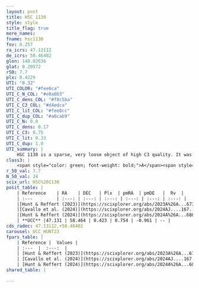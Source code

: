 ```yaml
---
layout: post
title: HSC 1130
style: style
title_flag: true
more_names: 
fname: hsc1130
fov: 0.257
ra_icrs: 47.13112
de_icrs: 58.46402
glon: 140.02636
glat: 0.20572
r50: 7.7
plx: 0.4229
UTI: "0.32"
UTI_COLOR: "#fee6ca"
UTI_C_N_COL: "#e0a6b3"
UTI_C_dens_COL: "#f8c5ba"
UTI_C_C3_COL: "#d4edca"
UTI_C_lit_COL: "#fee8cc"
UTI_C_dup_COL: "#a6cab9"
UTI_C_N: 0.0
UTI_C_dens: 0.17
UTI_C_C3: 0.75
UTI_C_lit: 0.33
UTI_C_dup: 1.0
UTI_summary: |
    HSC 1130 is a sparse, very loose object of high C3 quality. It was recently reported in the literature.<br><br><span style="color: #99180f; font-weight: bold;">Warning: </span>contains less than 25 stars with <i>P>0.5</i> estimated.
class3: |
    <span style="color: green; font-weight: bold;">A</span><span style="color: #FFC300; font-weight: bold;">B</span>
r_50_val: 7.7
N_50_val: 24
scix_url: HSC%201130
posit_table: |
    | Reference    | RA    | DEC   | Plx  | pmRA  | pmDE   |  Rv  |
    | :---         | :---: | :---: | :---: | :---: | :---: | :---: |
    |[Hunt & Reffert (2023)](https://scixplorer.org/abs/2023A%26A...673A.114H) | 47.284 | 58.547 | 0.414 | 0.76 | -0.917 | -22.139 |
    |[Cavallo et al. (2024)](https://scixplorer.org/abs/2024AJ....167...12C) | 47.044 | 58.448 | 0.417 | -- | -- | -- |
    |[Hunt & Reffert (2024)](https://scixplorer.org/abs/2024A%26A...686A..42H) | 47.284 | 58.547 | 0.414 | 0.76 | -0.917 | -22.139 |
    | **UCC** |47.131 | 58.464 | 0.423 | 0.754 | -0.961 | -- | 
cds_radec: 47.13112,+58.46402
carousel: UCC_HUNT23
fpars_table: |
    | Reference |  Values |
    | :---  |  :---:  |
    | [Hunt & Reffert (2023)](https://scixplorer.org/abs/2023A%26A...673A.114H) | `AV50=3.051, diffAV50=2.649, MOD50=11.75, logAge50=6.991` |
    | [Cavallo et al. (2024)](https://scixplorer.org/abs/2024AJ....167...12C) | `AV50=2.63, dMod50=11.77, logAge50=7.63, [Fe/H]50=0.88` |
    | [Hunt & Reffert (2024)](https://scixplorer.org/abs/2024A%26A...686A..42H) | `MassJ=348.367` |
shared_table: |
    
---
```

